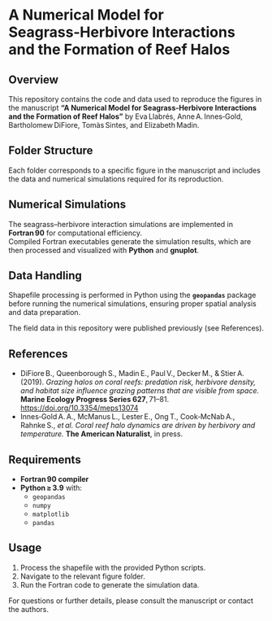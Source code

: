 # A Numerical Model for Seagrass‑Herbivore Interactions and the Formation of Reef Halos

## Overview
This repository contains the code and data used to reproduce the figures in the manuscript **“A Numerical Model for Seagrass‑Herbivore Interactions and the Formation of Reef Halos”** by Eva Llabrés, Anne A. Innes‑Gold, Bartholomew DiFiore, Tomàs Sintes, and Elizabeth Madin.

## Folder Structure
Each folder corresponds to a specific figure in the manuscript and includes the data and numerical simulations required for its reproduction.

## Numerical Simulations
The seagrass–herbivore interaction simulations are implemented in **Fortran 90** for computational efficiency.  
Compiled Fortran executables generate the simulation results, which are then processed and visualized with **Python** and **gnuplot**.

## Data Handling
Shapefile processing is performed in Python using the **`geopandas`** package before running the numerical simulations, ensuring proper spatial analysis and data preparation.

The field data in this repository were published previously (see References).

## References
- DiFiore B., Queenborough S., Madin E., Paul V., Decker M., & Stier A. (2019). *Grazing halos on coral reefs: predation risk, herbivore density, and habitat size influence grazing patterns that are visible from space.* **Marine Ecology Progress Series 627**, 71–81. <https://doi.org/10.3354/meps13074>  
- Innes‑Gold A. A., McManus L., Lester E., Ong T., Cook‑McNab A., Rahnke S., *et al.* *Coral reef halo dynamics are driven by herbivory and temperature.* **The American Naturalist**, in press.

## Requirements
- **Fortran 90 compiler**
- **Python ≥ 3.9** with:
  - `geopandas`
  - `numpy`
  - `matplotlib`
  - `pandas`

## Usage
1. Process the shapefile with the provided Python scripts.  
2. Navigate to the relevant figure folder.  
3. Run the Fortran code to generate the simulation data.  

For questions or further details, please consult the manuscript or contact the authors.
